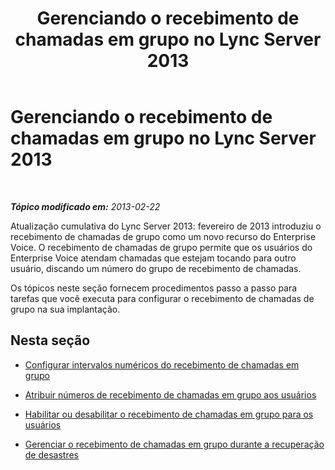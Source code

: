 ﻿---
title: Gerenciando o recebimento de chamadas em grupo no Lync Server 2013
TOCTitle: Gerenciando o recebimento de chamadas em grupo no Lync Server 2013
ms:assetid: 85846a25-e175-4854-b31f-528f219f9a05
ms:mtpsurl: https://technet.microsoft.com/pt-br/library/JJ945640(v=OCS.15)
ms:contentKeyID: 52057644
ms.date: 05/19/2016
mtps_version: v=OCS.15
ms.translationtype: HT
---

# Gerenciando o recebimento de chamadas em grupo no Lync Server 2013

 

_**Tópico modificado em:** 2013-02-22_

Atualização cumulativa do Lync Server 2013: fevereiro de 2013 introduziu o recebimento de chamadas de grupo como um novo recurso do Enterprise Voice. O recebimento de chamadas de grupo permite que os usuários do Enterprise Voice atendam chamadas que estejam tocando para outro usuário, discando um número do grupo de recebimento de chamadas.

Os tópicos neste seção fornecem procedimentos passo a passo para tarefas que você executa para configurar o recebimento de chamadas de grupo na sua implantação.

## Nesta seção

  - [Configurar intervalos numéricos do recebimento de chamadas em grupo](lync-server-2013-configure-group-call-pickup-number-ranges.md)

  - [Atribuir números de recebimento de chamadas em grupo aos usuários](lync-server-2013-assign-group-call-pickup-numbers-to-users.md)

  - [Habilitar ou desabilitar o recebimento de chamadas em grupo para os usuários](lync-server-2013-enable-or-disable-group-call-pickup-for-users.md)

  - [Gerenciar o recebimento de chamadas em grupo durante a recuperação de desastres](lync-server-2013-manage-group-call-pickup-during-disaster-recovery.md)

